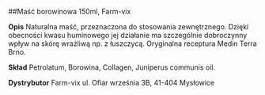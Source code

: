 ##Maść borowinowa 150ml, Farm-vix

**Opis** Naturalna maść, przeznaczona do stosowania zewnętrznego. Dzięki obecności kwasu huminowego jej działanie ma szczególnie dobroczynny wpływ na skórę wrażliwą np. z łuszczycą. Oryginalna receptura Medin Terra Brno.

**Skład** Petrolatum, Borowina, Collagen, Juniperus communis oil.

**Dystrybutor** Farm-vix
ul. Ofiar września 3B, 41-404 Mysłowice